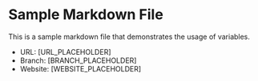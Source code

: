 # Sample Markdown File

This is a sample markdown file that demonstrates the usage of variables.

- URL: [URL_PLACEHOLDER]
- Branch: [BRANCH_PLACEHOLDER]
- Website: [WEBSITE_PLACEHOLDER]

